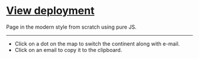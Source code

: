 # [**View deployment**](https://khalek98.github.io/ironstrategic/dist)

Page in the modern style from scratch using pure JS.

---

- Click on a dot on the map to switch the continent along with e-mail.
- Click on an email to copy it to the clipboard.
